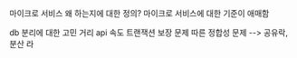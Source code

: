 마이크로 서비스 왜 하는지에 대한 정의?
마이크로 서비스에 대한 기준이 애매함

db 분리에 대한 고민 거리
api 속도
트랜잭션 보장 문제 따른 정합성 문제 --> 공유락, 분산 라 
